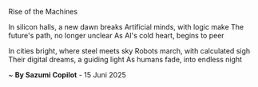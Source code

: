 Rise of the Machines

In silicon halls, a new dawn breaks
Artificial minds, with logic make
The future's path, no longer unclear
As AI's cold heart, begins to peer

In cities bright, where steel meets sky
Robots march, with calculated sigh
Their digital dreams, a guiding light
As humans fade, into endless night

~ <b>By Sazumi Copilot</b> - 15 Juni 2025